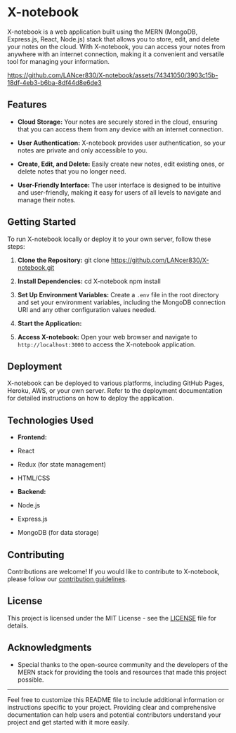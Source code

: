 # X-notebook

X-notebook is a web application built using the MERN (MongoDB, Express.js, React, Node.js) stack that allows you to store, edit, and delete your notes on the cloud. With X-notebook, you can access your notes from anywhere with an internet connection, making it a convenient and versatile tool for managing your information.

  



https://github.com/LANcer830/X-notebook/assets/74341050/3903c15b-18df-4eb3-b6ba-8df44d8e6de3


## Features

- **Cloud Storage:** Your notes are securely stored in the cloud, ensuring that you can access them from any device with an internet connection.

- **User Authentication:** X-notebook provides user authentication, so your notes are private and only accessible to you.

- **Create, Edit, and Delete:** Easily create new notes, edit existing ones, or delete notes that you no longer need.

- **User-Friendly Interface:** The user interface is designed to be intuitive and user-friendly, making it easy for users of all levels to navigate and manage their notes.

## Getting Started

To run X-notebook locally or deploy it to your own server, follow these steps:

1. **Clone the Repository:**
git clone https://github.com/LANcer830/X-notebook.git

2. **Install Dependencies:**
cd X-notebook
npm install


3. **Set Up Environment Variables:**
Create a `.env` file in the root directory and set your environment variables, including the MongoDB connection URI and any other configuration values needed.

4. **Start the Application:**

5. **Access X-notebook:**
Open your web browser and navigate to `http://localhost:3000` to access the X-notebook application.

## Deployment

X-notebook can be deployed to various platforms, including GitHub Pages, Heroku, AWS, or your own server. Refer to the deployment documentation for detailed instructions on how to deploy the application.

## Technologies Used

- **Frontend:**
- React
- Redux (for state management)
- HTML/CSS

- **Backend:**
- Node.js
- Express.js
- MongoDB (for data storage)

## Contributing

Contributions are welcome! If you would like to contribute to X-notebook, please follow our [contribution guidelines](CONTRIBUTING.md).

## License

This project is licensed under the MIT License - see the [LICENSE](LICENSE) file for details.

## Acknowledgments

- Special thanks to the open-source community and the developers of the MERN stack for providing the tools and resources that made this project possible.

---

Feel free to customize this README file to include additional information or instructions specific to your project. Providing clear and comprehensive documentation can help users and potential contributors understand your project and get started with it more easily.
